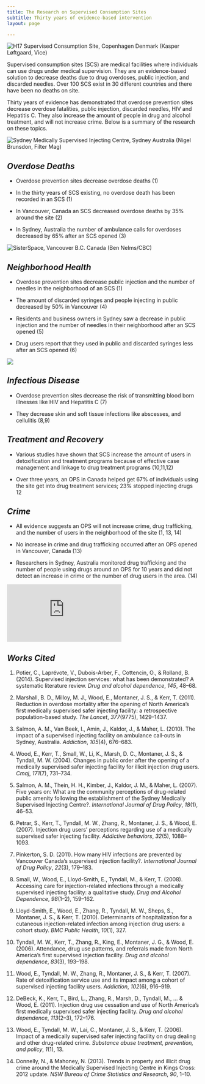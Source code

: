 ```yaml
---
title: The Research on Supervised Consumption Sites
subtitle: Thirty years of evidence-based intervention
layout: page

---
```


![H17 Supervised Consumption Site, Copenhagen Denmark (*Kasper L*ø*ftgaard, Vice)*](https://cdn-images-1.medium.com/max/4000/1*e3PpOZpJlRdtX-dDT7KPQw.jpeg)

Supervised consumption sites (SCS) are medical facilities where individuals can use drugs under medical supervision. They are an evidence-based solution to decrease deaths due to drug overdoses, public injection, and discarded needles. Over 100 SCS exist in 30 different countries and there have been no deaths on site.

Thirty years of evidence has demonstrated that overdose prevention sites decrease overdose fatalities, public injection, discarded needles, HIV and Hepatitis C. They also increase the amount of people in drug and alcohol treatment, and will not increase crime. Below is a summary of the research on these topics.

![Sydney Medically Supervised Injecting Centre, Sydney Australia (Nigel Brunsdon, Filter Mag)](https://cdn-images-1.medium.com/max/2000/1*kIbtlSgd6KMLgNEOm4t3FA.jpeg)

## ***Overdose Deaths***

* Overdose prevention sites decrease overdose deaths (1)

* In the thirty years of SCS existing, no overdose death has been recorded in an SCS (1)

* In Vancouver, Canada an SCS decreased overdose deaths by 35% around the site (2)

* In Sydney, Australia the number of ambulance calls for overdoses decreased by 65% after an SCS opened (3)

![SisterSpace, Vancouver B.C. Canada (Ben Nelms/CBC)](https://cdn-images-1.medium.com/max/2000/1*afu0uALCoD_R84Y7nNZggw.jpeg)

## ***Neighborhood Health***

* Overdose prevention sites decrease public injection and the number of needles in the neighborhood of an SCS (1)

* The amount of discarded syringes and people injecting in public decreased by 50% in Vancouver (4)

* Residents and business owners in Sydney saw a decrease in public injection and the number of needles in their neighborhood after an SCS opened (5)

* Drug users report that they used in public and discarded syringes less after an SCS opened (6)

![](https://cdn-images-1.medium.com/max/2000/1*nNBtJ4MNy1D912RHNZQ6Bg.jpeg)

## *Infectious Disease*

* Overdose prevention sites decrease the risk of transmitting blood born illnesses like HIV and Hepatitis C (7)

* They decrease skin and soft tissue infections like abscesses, and cellulitis (8,9)

## *Treatment and Recovery*

* Various studies have shown that SCS increase the amount of users in detoxification and treatment programs because of effective case management and linkage to drug treatment programs (10,11,12)

* Over three years, an OPS in Canada helped get 67% of individuals using the site get into drug treatment services; 23% stopped injecting drugs 12

## *Crime*

* All evidence suggests an OPS will not increase crime, drug trafficking, and the number of users in the neighborhood of the site (1, 13, 14)

* No increase in crime and drug trafficking occurred after an OPS opened in Vancouver, Canada (13)

* Researchers in Sydney, Australia monitored drug trafficking and the number of people using drugs around an OPS for 10 years and did not detect an increase in crime or the number of drug users in the area. (14)

 <iframe src="https://medium.com/media/4b5019a75e358bab6fe8c1d26ac38be3" frameborder=0></iframe>

## *Works Cited*

 1. Potier, C., Laprévote, V., Dubois-Arber, F., Cottencin, O., & Rolland, B. (2014). Supervised injection services: what has been demonstrated? A systematic literature review. *Drug and alcohol dependence*, *145*, 48–68.

 2. Marshall, B. D., Milloy, M. J., Wood, E., Montaner, J. S., & Kerr, T. (2011). Reduction in overdose mortality after the opening of North America’s first medically supervised safer injecting facility: a retrospective population-based study. *The Lancet*, *377*(9775), 1429–1437.

 3. Salmon, A. M., Van Beek, I., Amin, J., Kaldor, J., & Maher, L. (2010). The impact of a supervised injecting facility on ambulance call‐outs in Sydney, Australia. *Addiction*, *105*(4), 676–683.

 4. Wood, E., Kerr, T., Small, W., Li, K., Marsh, D. C., Montaner, J. S., & Tyndall, M. W. (2004). Changes in public order after the opening of a medically supervised safer injecting facility for illicit injection drug users. *Cmaj*, *171*(7), 731–734.

 5. Salmon, A. M., Thein, H. H., Kimber, J., Kaldor, J. M., & Maher, L. (2007). Five years on: What are the community perceptions of drug-related public amenity following the establishment of the Sydney Medically Supervised Injecting Centre?. *International Journal of Drug Policy*, *18*(1), 46–53.

 6. Petrar, S., Kerr, T., Tyndall, M. W., Zhang, R., Montaner, J. S., & Wood, E. (2007). Injection drug users’ perceptions regarding use of a medically supervised safer injecting facility. *Addictive behaviors*, *32*(5), 1088–1093.

 7. Pinkerton, S. D. (2011). How many HIV infections are prevented by Vancouver Canada’s supervised injection facility?. *International Journal of Drug Policy*, *22*(3), 179–183.

 8. Small, W., Wood, E., Lloyd-Smith, E., Tyndall, M., & Kerr, T. (2008). Accessing care for injection-related infections through a medically supervised injecting facility: a qualitative study. *Drug and Alcohol Dependence*, *98*(1–2), 159–162.

 9. Lloyd-Smith, E., Wood, E., Zhang, R., Tyndall, M. W., Sheps, S., Montaner, J. S., & Kerr, T. (2010). Determinants of hospitalization for a cutaneous injection-related infection among injection drug users: a cohort study. *BMC Public Health*, *10*(1), 327.

 10. Tyndall, M. W., Kerr, T., Zhang, R., King, E., Montaner, J. G., & Wood, E. (2006). Attendance, drug use patterns, and referrals made from North America’s first supervised injection facility. *Drug and alcohol dependence*, *83*(3), 193–198.

 11. Wood, E., Tyndall, M. W., Zhang, R., Montaner, J. S., & Kerr, T. (2007). Rate of detoxification service use and its impact among a cohort of supervised injecting facility users. *Addiction*, *102*(6), 916–919.

 12. DeBeck, K., Kerr, T., Bird, L., Zhang, R., Marsh, D., Tyndall, M., … & Wood, E. (2011). Injection drug use cessation and use of North America’s first medically supervised safer injecting facility. *Drug and alcohol dependence*, *113*(2–3), 172–176.

 13. Wood, E., Tyndall, M. W., Lai, C., Montaner, J. S., & Kerr, T. (2006). Impact of a medically supervised safer injecting facility on drug dealing and other drug-related crime. *Substance abuse treatment, prevention, and policy*, *1*(1), 13.

 14. Donnelly, N., & Mahoney, N. (2013). Trends in property and illicit drug crime around the Medically Supervised Injecting Centre in Kings Cross: 2012 update. *NSW Bureau of Crime Statistics and Research*, *90*, 1–10.
